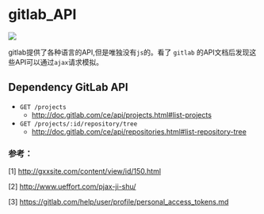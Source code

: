 # gitlab_API

![](http://images2015.cnblogs.com/blog/282019/201510/282019-20151020103628145-762219576.jpg)

gitlab提供了各种语言的API,但是唯独没有`js`的。看了 `gitlab` 的API文档后发现这些API可以通过`ajax`请求模拟。


## Dependency GitLab API

* `GET /projects`
  * http://doc.gitlab.com/ce/api/projects.html#list-projects
* `GET /projects/:id/repository/tree`
  * http://doc.gitlab.com/ce/api/repositories.html#list-repository-tree


### 参考：
  [1] http://gxxsite.com/content/view/id/150.html
  
  [2] http://www.ueffort.com/pjax-ji-shu/

  [3] https://gitlab.com/help/user/profile/personal_access_tokens.md